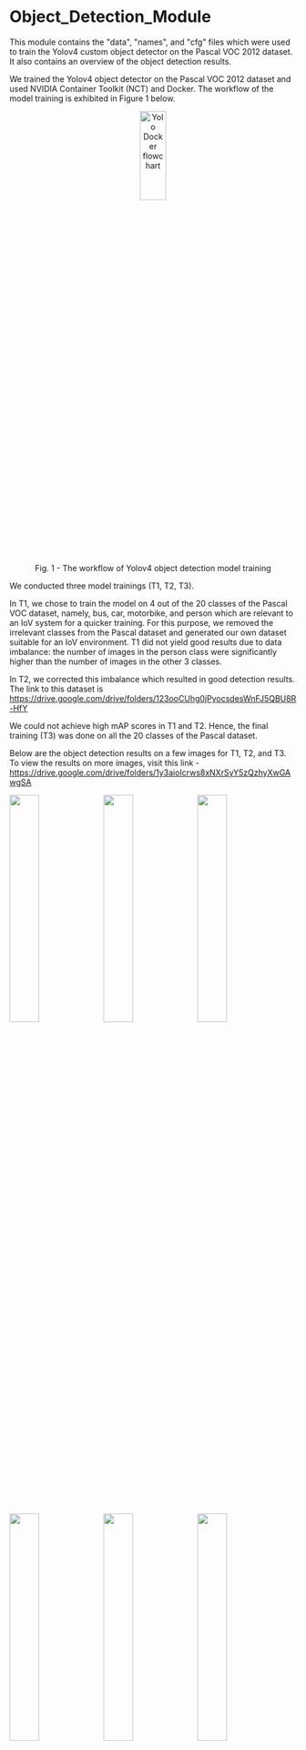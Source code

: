 # Object_Detection_Module
This module contains the "data", "names", and "cfg" files which were used to train the Yolov4 custom object detector on the Pascal VOC 2012 dataset. It also contains an overview of the object detection results.

We trained the Yolov4 object detector on the Pascal VOC 2012 dataset and used NVIDIA Container Toolkit (NCT) and Docker. The workflow of the model training is exhibited in Figure 1 below.

<p align="center">
  <img src="https://user-images.githubusercontent.com/13494311/185402589-f3c55db3-1a04-4bc2-ab78-23bc8e587452.png" alt="Yolo Docker flowchart" width=30% height=20%>
</p>

<p align = "center">
Fig. 1 - The workflow of Yolov4 object detection model training
</p>

We conducted three model trainings (T1, T2, T3). 

In T1, we chose to train the model on 4 out of the 20 classes of the Pascal VOC dataset, namely, bus, car, motorbike, and person which are relevant to an IoV system for a quicker training. For this purpose, we removed the irrelevant classes from the Pascal dataset and generated our own dataset suitable for an IoV environment. T1 did not yield good results due to data imbalance: the number of images in the person class were significantly higher than the number of images in the other 3 classes.

In T2, we corrected this imbalance which resulted in good detection results. The link to this dataset is https://drive.google.com/drive/folders/123ooCUhg0jPyocsdesWnFJ5QBU8R-HfY

We could not achieve high mAP scores in T1 and T2. Hence, the final training (T3) was done on all the 20 classes of the Pascal dataset. 

Below are the object detection results on a few images for T1, T2, and T3. To view the results on more images, visit this link - https://drive.google.com/drive/folders/1y3aioIcrws8xNXrSyY5zQzhyXwGAwgSA

<p float="left">
  <img src="https://user-images.githubusercontent.com/13494311/185402972-c95ecbb8-ddee-444b-a019-e3341f255a54.jpg" width=32% />
  <img src="https://user-images.githubusercontent.com/13494311/185403048-cd958614-4cce-42c9-82f2-1f6cdbe7b9d9.jpg" width=32% /> 
  <img src="https://user-images.githubusercontent.com/13494311/185403138-009dda45-7f17-40f2-a90e-888ae1f8fecf.jpg" width=32% />
</p>

<p float="left">
  <img src="https://user-images.githubusercontent.com/13494311/185404254-fcab7e54-86ce-4038-bef6-3695a993ac84.jpg" width=32% />
  <img src="https://user-images.githubusercontent.com/13494311/185404367-894748d9-47ce-498a-8c31-2c575949c0ca.jpg" width=32% />
  <img src="https://user-images.githubusercontent.com/13494311/185404521-511e8792-7a4c-4842-8ebf-ae9ea4e0d029.jpg" width=32% />
</p>

<p align = "center">
Fig. 2 - Results of T1, T2, T3
</p>

We also trained a GAN model to obtain synthetic images. The workflow for the same is presented below in Figure 3.

<p align="center">
  <img src="https://user-images.githubusercontent.com/13494311/185407116-eb1a752a-576c-462a-99bd-f61f0bab5be5.jpg" alt="GAN_framework" width=30% height=20%>
</p>

<p align = "center">
Fig. 3 - The workflow of GAN model training
</p>

We performed daytime to nighttime image translation using GAN. The results are shown below. For more results, visit this link - https://drive.google.com/drive/folders/1bpPX3Ru812ef1I4SWytAxBjk1SQvbiFw

<p float="left">
  <img src="https://user-images.githubusercontent.com/13494311/185407664-5dd1ffc0-a1e8-4373-bcde-ba5dabaa4e6b.png" alt="Img1_day" width=32% />
  <img src="https://user-images.githubusercontent.com/13494311/185407722-dc8be53c-ac2f-47a4-80d5-5c20dc745a90.png" alt="Img1_night" width=32% />
</p>

<p float="left">
  <img src="https://user-images.githubusercontent.com/13494311/185407778-684d0d4b-d663-43ae-83e7-2b17d3bfed70.png" alt="Img2_day" width=32% />
  <img src="https://user-images.githubusercontent.com/13494311/185407840-7158e356-7162-47fb-ab33-653de74e5335.png" alt="Img2_night" width=32% />
</p>

<p align = "center">
Fig. 4 - Results of GAN
</p>
